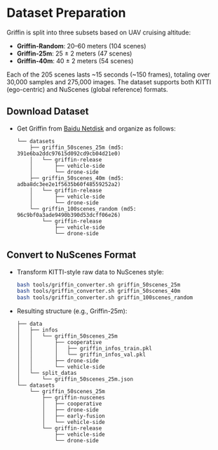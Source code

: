 # Dataset Preparation

Griffin is split into three subsets based on UAV cruising altitude:
- **Griffin-Random**: 20–60 meters (104 scenes)
- **Griffin-25m**: 25 ± 2 meters (47 scenes)
- **Griffin-40m**: 40 ± 2 meters (54 scenes)

Each of the 205 scenes lasts ~15 seconds (~150 frames), totaling over 30,000 samples and 275,000 images. The dataset supports both KITTI (ego-centric) and NuScenes (global reference) formats.

## Download Dataset
- Get Griffin from [Baidu Netdisk](https://pan.baidu.com/s/1NDgsuHB-QPRiROV73NRU5g?pwd=u3cm) and organize as follows:
  ```
  └── datasets
      ├── griffin_50scenes_25m (md5: 391e6ba2ddc97615d092cd9cb04d21e0)
      │   └── griffin-release
      │       ├── vehicle-side
      │       └── drone-side
      ├── griffin_50scenes_40m (md5: adba8dc3ee2e1f5635b60f48559252a2)
      │   └── griffin-release
      │       ├── vehicle-side
      │       └── drone-side
      └── griffin_100scenes_random (md5: 96c9bf0a3ade9490b390d53dcff06e26)
          └── griffin-release
              ├── vehicle-side
              └── drone-side
  ```

## Convert to NuScenes Format
- Transform KITTI-style raw data to NuScenes style:
  ```bash
  bash tools/griffin_converter.sh griffin_50scenes_25m
  bash tools/griffin_converter.sh griffin_50scenes_40m
  bash tools/griffin_converter.sh griffin_100scenes_random
  ```
- Resulting structure (e.g., Griffin-25m):
  ```
  ├── data
  │   ├── infos
  │   │   └── griffin_50scenes_25m
  │   │       ├── cooperative
  │   │       │   ├── griffin_infos_train.pkl
  │   │       │   └── griffin_infos_val.pkl
  │   │       ├── drone-side
  │   │       └── vehicle-side
  │   └── split_datas
  │       └── griffin_50scenes_25m.json
  └── datasets
      └── griffin_50scenes_25m
          ├── griffin-nuscenes
          │   ├── cooperative
          │   ├── drone-side
          │   ├── early-fusion
          │   └── vehicle-side
          └── griffin-release
              ├── vehicle-side
              └── drone-side
  ```